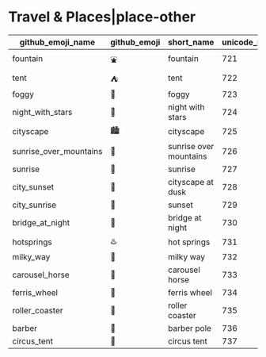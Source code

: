# Travel & Places|place-other

|github_emoji_name|github_emoji|short_name|unicode_index|
|---|---|---|---|
|fountain|:fountain:|fountain|721|
|tent|:tent:|tent|722|
|foggy|:foggy:|foggy|723|
|night_with_stars|:night_with_stars:|night with stars|724|
|cityscape|:cityscape:|cityscape|725|
|sunrise_over_mountains|:sunrise_over_mountains:|sunrise over mountains|726|
|sunrise|:sunrise:|sunrise|727|
|city_sunset|:city_sunset:|cityscape at dusk|728|
|city_sunrise|:city_sunrise:|sunset|729|
|bridge_at_night|:bridge_at_night:|bridge at night|730|
|hotsprings|:hotsprings:|hot springs|731|
|milky_way|:milky_way:|milky way|732|
|carousel_horse|:carousel_horse:|carousel horse|733|
|ferris_wheel|:ferris_wheel:|ferris wheel|734|
|roller_coaster|:roller_coaster:|roller coaster|735|
|barber|:barber:|barber pole|736|
|circus_tent|:circus_tent:|circus tent|737|
